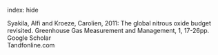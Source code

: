 index: hide

<div class="Citation">

  <div class="Citation-body">
    <div class="Citation-text">Syakila, Alfi and Kroeze, Carolien, 2011: The global nitrous oxide budget revisited. <span class="Article-journal">Greenhouse Gas Measurement and Management, </span><span class="Article-volume">1, </span>17-26pp.</div>
    <div class="Citation-links">
      <div class="CitationLink" data-href="https://scholar.google.com/scholar?q=The+global+nitrous+oxide+budget+revisited">
        <div class="CitationLink-icon CitationLink-Scholar"></div>
        <div class="CitationLink-text">Google Scholar</div>
      </div>
      <div class="CitationLink" data-href="http://www.tandfonline.com/doi/abs/10.3763/ghgmm.2010.0007">
        <div class="CitationLink-icon CitationLink-Publisher"></div>
        <div class="CitationLink-text">Tandfonline.com</div>
      </div>
    </div>
  </div>
</div>


<div class="Citation-copy">

</div>